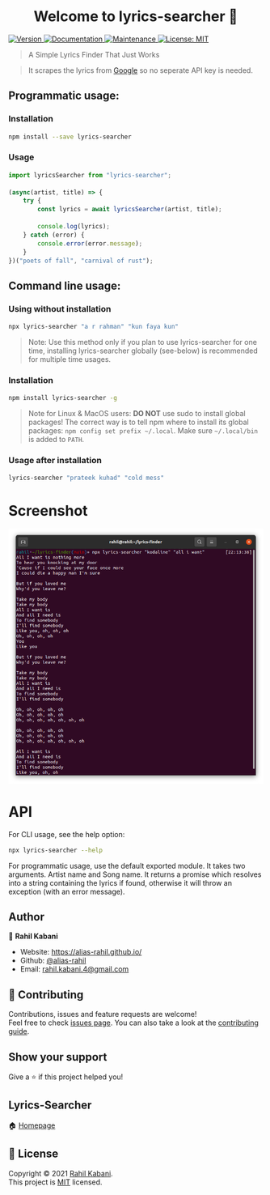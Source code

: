 <h1 align="center">Welcome to lyrics-searcher 👋</h1>

<p>
  <a href="https://www.npmjs.com/package/lyrics-searcher" target="_blank">
    <img alt="Version" src="https://img.shields.io/npm/v/lyrics-searcher.svg" />
  </a>
  <a href="https://github.com/alias-rahil/lyrics-searcher#readme" target="_blank">
    <img alt="Documentation" src="https://img.shields.io/badge/documentation-yes-brightgreen.svg" />
  </a>
  <a href="https://github.com/alias-rahil/lyrics-searcher/graphs/commit-activity" target="_blank">
    <img alt="Maintenance" src="https://img.shields.io/badge/Maintained%3F-yes-green.svg" />
  </a>
  <a href="https://github.com/alias-rahil/lyrics-searcher/blob/master/LICENSE" target="_blank">
    <img alt="License: MIT" src="https://img.shields.io/github/license/alias-rahil/lyrics-searcher" />
  </a>
</p>

> A Simple Lyrics Finder That Just Works

> It scrapes the lyrics from [Google](https://www.google.com/) so no seperate API key is needed.

## Programmatic usage:

### Installation

```sh
npm install --save lyrics-searcher
```

### Usage

```js
import lyricsSearcher from "lyrics-searcher";

(async(artist, title) => {
    try {
        const lyrics = await lyricsSearcher(artist, title);

        console.log(lyrics);
    } catch (error) {
        console.error(error.message);
    }
})("poets of fall", "carnival of rust");
```

## Command line usage:

### Using without installation

```sh
npx lyrics-searcher "a r rahman" "kun faya kun"
```

> Note: Use this method only if you plan to use lyrics-searcher for one time, installing lyrics-searcher globally (see-below) is recommended for multiple time usages.

### Installation

```sh
npm install lyrics-searcher -g
```

> Note for Linux & MacOS users: **DO NOT** use sudo to install global packages! The correct way is to tell npm where to install its global packages: `npm config set prefix ~/.local`. Make sure `~/.local/bin` is added to `PATH`.

### Usage after installation

```sh
lyrics-searcher "prateek kuhad" "cold mess"
```

# Screenshot

<p align="center">
  <img align="center" src="https://raw.githubusercontent.com/alias-rahil/lyrics-searcher/main/screenshots/all-i-want-kodaline.png" alt="all-i-want-kodaline.png" />
</p>

# API

For CLI usage, see the help option:

```sh
npx lyrics-searcher --help
```

For programmatic usage, use the default exported module. It takes two arguments. Artist name and Song name. It returns a promise which resolves into a string containing the lyrics if found, otherwise it will throw an exception (with an error message). 

## Author

👤 **Rahil Kabani**

* Website: https://alias-rahil.github.io/
* Github: [@alias-rahil](https://github.com/alias-rahil)
* Email: rahil.kabani.4@gmail.com

## 🤝 Contributing

Contributions, issues and feature requests are welcome!<br />Feel free to check [issues page](https://github.com/alias-rahil/lyrics-searcher/issues). You can also take a look at the [contributing guide](https://github.com/alias-rahil/lyrics-searcher/blob/master/CONTRIBUTING.md).

## Show your support

Give a ⭐️ if this project helped you!

## Lyrics-Searcher

🏠 [Homepage](https://alias-rahil.github.io/lyrics-searcher)

## 📝 License

Copyright © 2021 [Rahil Kabani](https://github.com/alias-rahil).<br />
This project is [MIT](https://github.com/alias-rahil/lyrics-searcher/blob/master/LICENSE) licensed.
